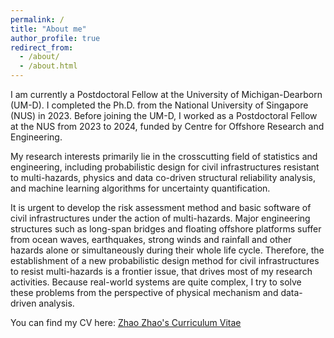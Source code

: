 ```yaml
---
permalink: /
title: "About me"
author_profile: true
redirect_from: 
  - /about/
  - /about.html
---
```


I am currently a Postdoctoral Fellow at the University of Michigan-Dearborn (UM-D). I completed the Ph.D. from the National University of Singapore (NUS) in 2023. Before joining the UM-D, I worked as a Postdoctoral Fellow at the NUS from 2023 to 2024, funded by Centre for Offshore Research and Engineering.

My research interests primarily lie in the crosscutting field of statistics and engineering, including probabilistic design for civil infrastructures resistant to multi-hazards, physics and data co-driven structural reliability analysis, and machine learning algorithms for uncertainty quantification.

It is urgent to develop the risk assessment method and basic software of civil infrastructures under the action of multi-hazards. Major engineering structures such as long-span bridges and floating offshore platforms suffer from ocean waves, earthquakes, strong winds and rainfall and other hazards alone or simultaneously during their whole life cycle. Therefore, the establishment of a new probabilistic design method for civil infrastructures to resist multi-hazards is a frontier issue, that drives most of my research activities. Because real-world systems are quite complex, I try to solve these problems from the perspective of physical mechanism and data-driven analysis.

You can find my CV here: [Zhao Zhao's Curriculum Vitae](../assets/Curriculum_Vitae.pdf)
